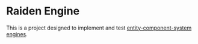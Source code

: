 # Raiden Engine
This is a project designed to implement and test [entity-component-system engines](https://en.wikipedia.org/wiki/Entity%E2%80%93component%E2%80%93system). 
